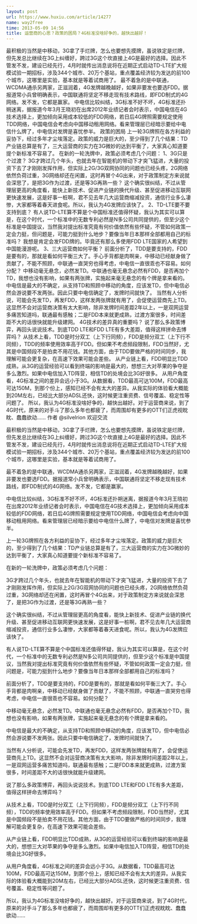 ```yaml
---
layout: post
url: https://www.huxiu.com/article/14277
name: way2free
time: 2013-05-09 14:56
title: 运营商的心思？政策的困局？4G标准没啥好争的，越快出越好！
---
```

最积极的当然是中移动，3G拿了手烂牌，怎么也要想先摸牌，虽说铁定是烂牌，但先发总比继续在3G上纠缠好，跨过3G这个坎直接上4G是最好的选择。因此不管发不发，建设已经先行，4月时就传出消息说将在近期正式启动TD-LTE扩大规模试验一期招标，涉及344个城市、20万个基站，重点覆盖经济较为发达的前100个城市，这哪里是实验，基本就是等着试商用了。 最不着急的是中联通，WCDMA通杀另两家，正滋润着，4G发牌越晚越好，如果非要发也要选FDD。据报道常小兵曾明确表示，中国联通将坚定不移走现有技术路线，即FDD制式的4G网络。发不发，它都是赢家。 中电信比较纠结，3G标准不好不坏，4G标准还扑朔迷离，据报道今年3月王晓初在出席2012年业绩记者会时表示，中国电信在4G技术选择上，更加倾向采用成本较低的FDD网络，若日后4G牌照需要规定使用TDD网络，中国电信会考虑向中国移动租用网络。看来管理层已经暗示要给中电信什么牌了，中电信对发牌是喜忧参半。 政策的困局 上一轮3G牌照在各方利益的妥协下，经过多年才尘埃落定。政策的威力是巨大的，至少得到了几个结果：TD产业链总算是有了，三大运营商的实力在3G微妙的达到平衡了，大家真心知道要提个新标准不容易了。 在新的一轮洗牌中，政策必须考虑几个问题： 1、3G只是个过渡？ 3G才跨过几个年头，也就去年在智能机的带动下才突飞猛进，大量的投资下去了才刚刚发挥作用，但实际上2G/3G双网协同的问题也已经头疼，2G网络依然负荷过重，3G网络却还在闲置，这时再冒个4G出来，对于政策制定方来说就会深思了，是把3G作为过渡，还是等3G再熟一些？ 这个确实很纠结，不过从管理层更高的角度看，能快上新技术、促进产业链的换代升级、甚至促进移动互联网更快速发展，这是好事一桩啊，君不见去年几大运营商缩减投资，通信行业多么凄惨，大家都等着春天进食呢。所以，我认为4G发牌应该快了。 2、TD-LTE要不要支持到底？ 有人说TD-LTE算不算是个中国标准还值得怀疑，我认为其实可以算是，在这个时代，一个标准中的无数专利必然是N多公司共同提供的，但至少这个标准是中国提议，当然我对提出标准究竟有何价值依然有些怀疑，不管如何政策一定会力挺，但问题是，可能力挺到什么地步？要像当年日本那样全部都用自己的标准吗？ 我想是肯定会发FDD牌的。毕竟还有那么多使用FDD LTE国家的人希望到中国能漫游呢。 3、三大运营商如何平衡？ 前面分析了，TDD是要支持的，FDD是要有的，那就是看如何平衡三大了。手心手背都是肉啊亲，中移动已经献身做了贡献了，不能不照顾，中联通一直哭穷也得考虑，中电信一直很乖也不容易。如何分配？ 中移动毫无悬念，必然发TD。中联通也毫无悬念必然有FDD，是否再加个TD，我想也没有影响，如果有两张牌，实施起来毫无悬念的有个牌是拿来看的。 中电信是最大的不确定，从支持TD和照顾中移动的角度，应该发TD，但中电信必然会游说要不发两张。因此只要中电信确定了，发牌时间就快了。 当然有人分析说，可能会先发TD，再发FDD，这样发两张牌就有用了，会促使运营商先上TD。这显然不会对运营商决策有太大影响，除非发牌时间差距2年以上，一是双网运营多痛苦知道吗，联通最有感触；二是FDD本来就更成熟，过渡方案很多，时间差距不大的话很快就能升级建网。 4G技术的差异真的重要吗？ 说了那么多政策博弈，再回头说说技术。到底TDD LTE和FDD LTE有多大差距，值得这样拼命去博弈吗？ 从技术上看，TDD是时分双工（上下行同频），FDD是频分双工（上下行不同频），TDD的频率使用效率高于FDD。但如果不考虑频段限制，FDD当然好，尤其是中国频段不是拍卖不用花钱。其他方面，由于TDD要做严格的时间同步，我理解可能会更复杂，在高速下效果可能会差些。 从产业链上看，FDD明显比TDD成熟，从3G的运营经验可以看到终端的影响是最大的，想想三大对苹果的争夺是多么激烈。如果中电信加入TD阵营，相信TD的处境会比3G好很多。 从用户角度看，4G标准之间的差异会远小于3G。从数据看，TDD最高可达100M，FDD最高可达150M，到那个份上，感知已经不会有太大的差异。从我实际的体验看大概能到20M左右，已经比大部分ADSL还快，这时候更注重资费、信号覆盖、稳定性等问题了。 所以，我认为4G标准没啥好争的，越快出越好。对于运营商来说，到了4G时代，原来的对手斗了那么多年也都疲了，而周围却有更多的OTT们正虎视眈眈、蠢蠢欲动…… 作者 @silvelrion 欢迎交流

最积极的当然是中移动，3G拿了手烂牌，怎么也要想先摸牌，虽说铁定是烂牌，但先发总比继续在3G上纠缠好，跨过3G这个坎直接上4G是最好的选择。因此不管发不发，建设已经先行，4月时就传出消息说将在近期正式启动TD-LTE扩大规模试验一期招标，涉及344个城市、20万个基站，重点覆盖经济较为发达的前100个城市，这哪里是实验，基本就是等着试商用了。

最不着急的是中联通，WCDMA通杀另两家，正滋润着，4G发牌越晚越好，如果非要发也要选FDD。据报道常小兵曾明确表示，中国联通将坚定不移走现有技术路线，即FDD制式的4G网络。发不发，它都是赢家。

中电信比较纠结，3G标准不好不坏，4G标准还扑朔迷离，据报道今年3月王晓初在出席2012年业绩记者会时表示，中国电信在4G技术选择上，更加倾向采用成本较低的FDD网络，若日后4G牌照需要规定使用TDD网络，中国电信会考虑向中国移动租用网络。看来管理层已经暗示要给中电信什么牌了，中电信对发牌是喜忧参半。

上一轮3G牌照在各方利益的妥协下，经过多年才尘埃落定。政策的威力是巨大的，至少得到了几个结果：TD产业链总算是有了，三大运营商的实力在3G微妙的达到平衡了，大家真心知道要提个新标准不容易了。

在新的一轮洗牌中，政策必须考虑几个问题：

3G才跨过几个年头，也就去年在智能机的带动下才突飞猛进，大量的投资下去了才刚刚发挥作用，但实际上2G/3G双网协同的问题也已经头疼，2G网络依然负荷过重，3G网络却还在闲置，这时再冒个4G出来，对于政策制定方来说就会深思了，是把3G作为过渡，还是等3G再熟一些？

这个确实很纠结，不过从管理层更高的角度看，能快上新技术、促进产业链的换代升级、甚至促进移动互联网更快速发展，这是好事一桩啊，君不见去年几大运营商缩减投资，通信行业多么凄惨，大家都等着春天进食呢。所以，我认为4G发牌应该快了。

有人说TD-LTE算不算是个中国标准还值得怀疑，我认为其实可以算是，在这个时代，一个标准中的无数专利必然是N多公司共同提供的，但至少这个标准是中国提议，当然我对提出标准究竟有何价值依然有些怀疑，不管如何政策一定会力挺，但问题是，可能力挺到什么地步？要像当年日本那样全部都用自己的标准吗？

前面分析了，TDD是要支持的，FDD是要有的，那就是看如何平衡三大了。手心手背都是肉啊亲，中移动已经献身做了贡献了，不能不照顾，中联通一直哭穷也得考虑，中电信一直很乖也不容易。如何分配？

中移动毫无悬念，必然发TD。中联通也毫无悬念必然有FDD，是否再加个TD，我想也没有影响，如果有两张牌，实施起来毫无悬念的有个牌是拿来看的。

中电信是最大的不确定，从支持TD和照顾中移动的角度，应该发TD，但中电信必然会游说要不发两张。因此只要中电信确定了，发牌时间就快了。

当然有人分析说，可能会先发TD，再发FDD，这样发两张牌就有用了，会促使运营商先上TD。这显然不会对运营商决策有太大影响，除非发牌时间差距2年以上，一是双网运营多痛苦知道吗，联通最有感触；二是FDD本来就更成熟，过渡方案很多，时间差距不大的话很快就能升级建网。

说了那么多政策博弈，再回头说说技术。到底TDD LTE和FDD LTE有多大差距，值得这样拼命去博弈吗？

从技术上看，TDD是时分双工（上下行同频），FDD是频分双工（上下行不同频），TDD的频率使用效率高于FDD。但如果不考虑频段限制，FDD当然好，尤其是中国频段不是拍卖不用花钱。其他方面，由于TDD要做严格的时间同步，我理解可能会更复杂，在高速下效果可能会差些。

从产业链上看，FDD明显比TDD成熟，从3G的运营经验可以看到终端的影响是最大的，想想三大对苹果的争夺是多么激烈。如果中电信加入TD阵营，相信TD的处境会比3G好很多。

从用户角度看，4G标准之间的差异会远小于3G。从数据看，TDD最高可达100M，FDD最高可达150M，到那个份上，感知已经不会有太大的差异。从我实际的体验看大概能到20M左右，已经比大部分ADSL还快，这时候更注重资费、信号覆盖、稳定性等问题了。

所以，我认为4G标准没啥好争的，越快出越好。对于运营商来说，到了4G时代，原来的对手斗了那么多年也都疲了，而周围却有更多的OTT们正虎视眈眈、蠢蠢欲动……

